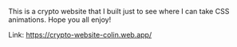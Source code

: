This is a crypto website that I built just to see where I can take CSS animations. Hope you all enjoy!

Link: https://crypto-website-colin.web.app/
